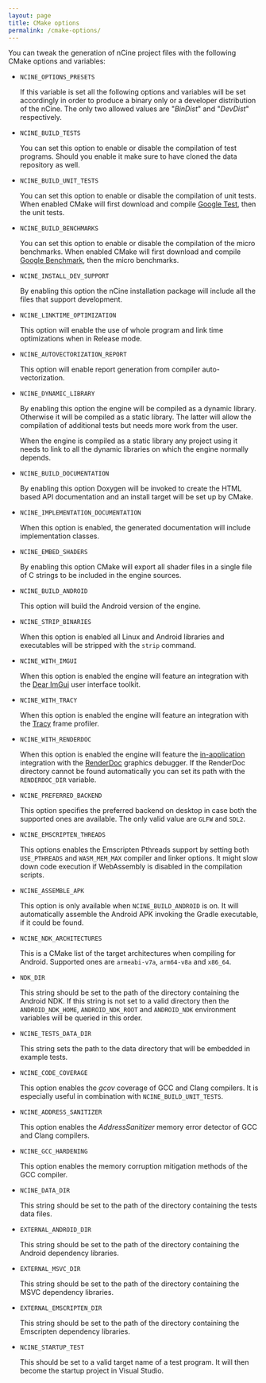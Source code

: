 ```yaml
---
layout: page
title: CMake options
permalink: /cmake-options/
---
```


You can tweak the generation of nCine project files with the following CMake options and variables:

- `NCINE_OPTIONS_PRESETS`

  If this variable is set all the following options and variables will be set accordingly in order to produce a binary only or a developer distribution of the nCine.
  The only two allowed values are "*BinDist*" and "*DevDist*" respectively.

- `NCINE_BUILD_TESTS`

  You can set this option to enable or disable the compilation of test programs.
  Should you enable it make sure to have cloned the data repository as well.

- `NCINE_BUILD_UNIT_TESTS`

  You can set this option to enable or disable the compilation of unit tests.
  When enabled CMake will first download and compile [Google Test](https://github.com/google/googletest), then the unit tests.

- `NCINE_BUILD_BENCHMARKS`

  You can set this option to enable or disable the compilation of the micro benchmarks.
  When enabled CMake will first download and compile [Google Benchmark](https://github.com/google/benchmark), then the micro benchmarks.

- `NCINE_INSTALL_DEV_SUPPORT`

  By enabling this option the nCine installation package will include all the files that support development.

- `NCINE_LINKTIME_OPTIMIZATION`

  This option will enable the use of whole program and link time optimizations when in Release mode.

- `NCINE_AUTOVECTORIZATION_REPORT`

  This option will enable report generation from compiler auto-vectorization.

- `NCINE_DYNAMIC_LIBRARY`

  By enabling this option the engine will be compiled as a dynamic library. Otherwise it will be compiled as a static library.
  The latter will allow the compilation of additional tests but needs more work from the user.

  When the engine is compiled as a static library any project using it needs to link to all the dynamic libraries on which the engine normally depends.

- `NCINE_BUILD_DOCUMENTATION`

  By enabling this option Doxygen will be invoked to create the HTML based API documentation and an install target will be set up by CMake.

- `NCINE_IMPLEMENTATION_DOCUMENTATION`

  When this option is enabled, the generated documentation will include implementation classes.

- `NCINE_EMBED_SHADERS`

  By enabling this option CMake will export all shader files in a single file of C strings to be included in the engine sources.

- `NCINE_BUILD_ANDROID`

  This option will build the Android version of the engine.

- `NCINE_STRIP_BINARIES`

  When this option is enabled all Linux and Android libraries and executables will be stripped with the `strip` command.

- `NCINE_WITH_IMGUI`

  When this option is enabled the engine will feature an integration with the [Dear ImGui](https://github.com/ocornut/imgui) user interface toolkit.

- `NCINE_WITH_TRACY`

  When this option is enabled the engine will feature an integration with the [Tracy](https://bitbucket.org/wolfpld/tracy) frame profiler.

- `NCINE_WITH_RENDERDOC`

  When this option is enabled the engine will feature the [in-application](https://renderdoc.org/docs/in_application_api.html) integration with the [RenderDoc](https://renderdoc.org/) graphics debugger.
  If the RenderDoc directory cannot be found automatically you can set its path with the `RENDERDOC_DIR` variable.

- `NCINE_PREFERRED_BACKEND`

  This option specifies the preferred backend on desktop in case both the supported ones are available. The only valid value are `GLFW` and `SDL2`.

- `NCINE_EMSCRIPTEN_THREADS`

  This options enables the Emscripten Pthreads support by setting both `USE_PTHREADS` and `WASM_MEM_MAX` compiler and linker options.
  It might slow down code execution if WebAssembly is disabled in the compilation scripts.

- `NCINE_ASSEMBLE_APK`

  This option is only available when `NCINE_BUILD_ANDROID` is on. It will automatically assemble the Android APK invoking the Gradle executable, if it could be found.

- `NCINE_NDK_ARCHITECTURES`

  This is a CMake list of the target architectures when compiling for Android. Supported ones are `armeabi-v7a`, `arm64-v8a` and `x86_64`.

- `NDK_DIR`

  This string should be set to the path of the directory containing the Android NDK.
  If this string is not set to a valid directory then the `ANDROID_NDK_HOME`, `ANDROID_NDK_ROOT` and `ANDROID_NDK` environment variables will be queried in this order.

- `NCINE_TESTS_DATA_DIR`

  This string sets the path to the data directory that will be embedded in example tests.

- `NCINE_CODE_COVERAGE`

  This option enables the *gcov* coverage of GCC and Clang compilers. It is especially useful in combination with `NCINE_BUILD_UNIT_TESTS`.

- `NCINE_ADDRESS_SANITIZER`

  This option enables the *AddressSanitizer* memory error detector of GCC and Clang compilers.

- `NCINE_GCC_HARDENING`

  This option enables the memory corruption mitigation methods of the GCC compiler.

- `NCINE_DATA_DIR`

  This string should be set to the path of the directory containing the tests data files.

- `EXTERNAL_ANDROID_DIR`

  This string should be set to the path of the directory containing the Android dependency libraries.

- `EXTERNAL_MSVC_DIR`

  This string should be set to the path of the directory containing the MSVC dependency libraries.

- `EXTERNAL_EMSCRIPTEN_DIR`

  This string should be set to the path of the directory containing the Emscripten dependency libraries.

- `NCINE_STARTUP_TEST`

  This should be set to a valid target name of a test program. It will then become the startup project in Visual Studio.
